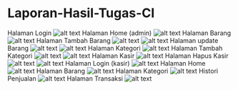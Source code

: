 # Laporan-Hasil-Tugas-CI
Halaman Login
![alt text](https://github.com/Firdareynikaa/Laporan-Hasil-Tugas-CI/blob/master/1t.PNG?raw=true)
Halaman Home (admin)
![alt text](https://github.com/Firdareynikaa/Laporan-Hasil-Tugas-CI/blob/master/2t.PNG?raw=true)
Halaman Barang
![alt text](https://github.com/Firdareynikaa/Laporan-Hasil-Tugas-CI/blob/master/3t.PNG?raw=true)
Halaman Tambah Barang
![alt text](https://github.com/Firdareynikaa/Laporan-Hasil-Tugas-CI/blob/master/7t.PNG?raw=true)
![alt text](https://github.com/Firdareynikaa/Laporan-Hasil-Tugas-CI/blob/master/8t.PNG?raw=true)
Halaman update Barang
![alt text](https://github.com/Firdareynikaa/Laporan-Hasil-Tugas-CI/blob/master/9t.PNG?raw=true)
![alt text](https://github.com/Firdareynikaa/Laporan-Hasil-Tugas-CI/blob/master/10t.PNG?raw=true)
Halaman Kategori
![alt text](https://github.com/Firdareynikaa/Laporan-Hasil-Tugas-CI/blob/master/4t.PNG?raw=true)
Halaman Tambah Kategori
![alt text](https://github.com/Firdareynikaa/Laporan-Hasil-Tugas-CI/blob/master/11t.PNG?raw=true)
![alt text](https://github.com/Firdareynikaa/Laporan-Hasil-Tugas-CI/blob/master/12t.PNG?raw=true)
Halaman Kasir
![alt text](https://github.com/Firdareynikaa/Laporan-Hasil-Tugas-CI/blob/master/6t.PNG?raw=true)
Halaman Hapus Kasir
![alt text](https://github.com/Firdareynikaa/Laporan-Hasil-Tugas-CI/blob/master/13t.PNG?raw=true)
![alt text](https://github.com/Firdareynikaa/Laporan-Hasil-Tugas-CI/blob/master/14t.PNG?raw=true)
Halaman Login (kasir)
![alt text](https://github.com/Firdareynikaa/Laporan-Hasil-Tugas-CI/blob/master/15t.PNG?raw=true)
Halaman Home
![alt text](https://github.com/Firdareynikaa/Laporan-Hasil-Tugas-CI/blob/master/16t.PNG?raw=true)
Halaman Barang
![alt text](https://github.com/Firdareynikaa/Laporan-Hasil-Tugas-CI/blob/master/17t.PNG?raw=true)
Halaman Kategori
![alt text](https://github.com/Firdareynikaa/Laporan-Hasil-Tugas-CI/blob/master/18t.PNG?raw=true)
Histori Penjualan
![alt text](https://github.com/Firdareynikaa/Laporan-Hasil-Tugas-CI/blob/master/19t.PNG?raw=true)
Halaman Transaksi
![alt text](https://github.com/Firdareynikaa/Laporan-Hasil-Tugas-CI/blob/master/20t.PNG?raw=true)
